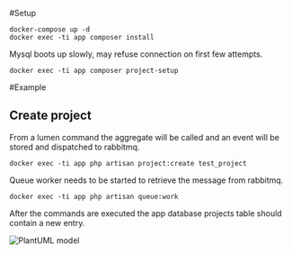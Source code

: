 #Setup
```
docker-compose up -d
docker exec -ti app composer install
```
Mysql boots up slowly, may refuse connection on first few attempts.
```
docker exec -ti app composer project-setup
```

#Example
## Create project
From a lumen command the aggregate will be called and an event will be stored and dispatched to rabbitmq.
```
docker exec -ti app php artisan project:create test_project
```

Queue worker needs to be started to retrieve the message from rabbitmq.
```
docker exec -ti app php artisan queue:work
```

After the commands are executed the app database projects table should contain a new entry.

![PlantUML model](http://www.plantuml.com/plantuml/png/VLBDIiGm4BxlKynH3xv03xAoU11MyEVWGKIcoT16jqcSJ7RrxHqJ8YrASoXb-7xc-v9j4cJ9qs63HWB3Rd-p0JrzoDuYVy4-J-JBoA9WZudW-aXU7XLDPVwHAHCyODyxkRrVGgzYt9J9m257U68dbQG-S75PrQ43P749FKGERsIaCqnOaHMYs9cj4fnFn09t5RyhSBl4juqwi2v553FE9EppalfIkEo348GZyI9FEVJ3VQLFCw8VwchahHBgVyFFdNNFcFk3IoDCb18E119gNsVfl4dC2cfvNF1hBHM5xXJu_V_42bLJqQ7QUJerzxGQiWOisYlfsZeQZODHtRLIb-lfO_XpSxybRFMZp_0R)